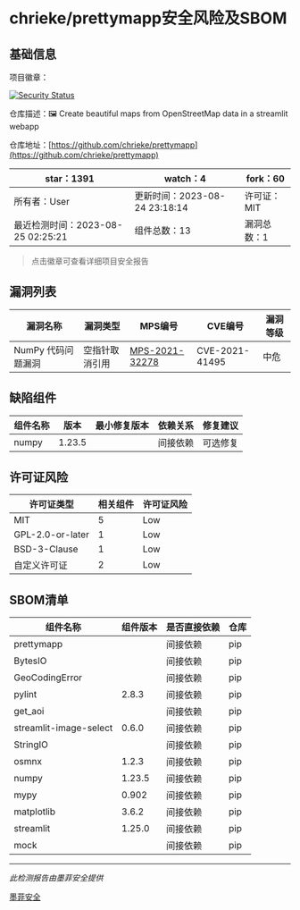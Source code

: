 # chrieke/prettymapp安全风险及SBOM

## 基础信息

项目徽章：

[![Security Status](https://www.murphysec.com/platform3/v31/badge/1694776824285261824.svg)](https://www.murphysec.com/console/report/1694776824029409280/1694776824285261824)

仓库描述：🖼️ Create beautiful maps from OpenStreetMap data in a streamlit webapp

仓库地址：[https://github.com/chrieke/prettymapp](https://github.com/chrieke/prettymapp)

| star：1391 | watch：4 | fork：60 |
| ----------- | -------------- | ------------ |
| 所有者：User | 更新时间：2023-08-24 23:18:14 | 许可证：MIT |
| 最近检测时间：2023-08-25 02:25:21 | 组件总数：13 | 漏洞总数：1 |

> 点击徽章可查看详细项目安全报告



## 漏洞列表

| 漏洞名称 | 漏洞类型 | MPS编号 | CVE编号 | 漏洞等级 |
| ------- | ------ | ------- | ------ | ----- |
|NumPy 代码问题漏洞|空指针取消引用|[MPS-2021-32278](https://www.oscs1024.com/hd/MPS-2021-32278)|CVE-2021-41495|中危|




## 缺陷组件

| 组件名称 | 版本 | 最小修复版本 | 依赖关系 | 修复建议 |
| -------- | ---- | ------------ | -------- | -------- |
|numpy|1.23.5||间接依赖|可选修复|C:0|H:0|M:1|L:0|




## 许可证风险

| 许可证类型 | 相关组件 | 许可证风险 |
| ---------- | -------- | ---------- |
|MIT|5|Low|
|GPL-2.0-or-later|1|Low|
|BSD-3-Clause|1|Low|
|自定义许可证|2|Low|




## SBOM清单

| 组件名称 | 组件版本 | 是否直接依赖 | 仓库 |
| -------- | -------- | ------------ | ---- |
|prettymapp||间接依赖|pip|
|BytesIO||间接依赖|pip|
|GeoCodingError||间接依赖|pip|
|pylint|2.8.3|间接依赖|pip|
|get_aoi||间接依赖|pip|
|streamlit-image-select|0.6.0|间接依赖|pip|
|StringIO||间接依赖|pip|
|osmnx|1.2.3|间接依赖|pip|
|numpy|1.23.5|间接依赖|pip|
|mypy|0.902|间接依赖|pip|
|matplotlib|3.6.2|间接依赖|pip|
|streamlit|1.25.0|间接依赖|pip|
|mock||间接依赖|pip|


------

*此检测报告由墨菲安全提供*

[墨菲安全](www.murphysec.com)